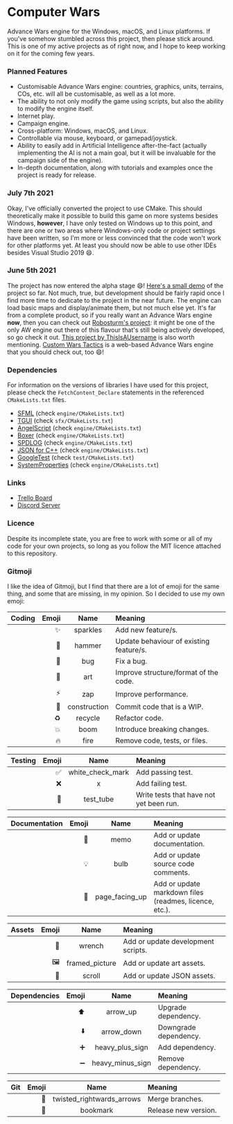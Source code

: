 # Computer Wars
Advance Wars engine for the Windows, macOS, and Linux platforms.
If you've somehow stumbled across this project, then please stick around. This is one of my active projects as of right now, and I hope to keep working on it for the coming few years.

### Planned Features
- Customisable Advance Wars engine: countries, graphics, units, terrains, COs, etc. will all be customisable, as well as a lot more.
- The ability to not only modify the game using scripts, but also the ability to modify the engine itself.
- Internet play.
- Campaign engine.
- Cross-platform: Windows, macOS, and Linux.
- Controllable via mouse, keyboard, or gamepad/joystick.
- Ability to easily add in Artificial Intelligence after-the-fact (actually implementing the AI is not a main goal, but it will be invaluable for the campaign side of the engine).
- In-depth documentation, along with tutorials and examples once the project is ready for release.

### July 7th 2021
Okay, I've officially converted the project to use CMake. This should theoretically make it possible to build this game on more systems besides Windows, **however**, I have only tested on Windows up to this point, and there are one or two areas where Windows-only code or project settings have been written, so I'm more or less convinced that the code won't work for other platforms yet. At least you should now be able to use other IDEs besides Visual Studio 2019 :smile:.

### June 5th 2021
The project has now entered the alpha stage :smile:! [Here's a small demo](https://youtu.be/p96ly3l8YBo) of the project so far. Not much, true, but development should be fairly rapid once I find more time to dedicate to the project in the near future. The engine can load basic maps and display/animate them, but not much else yet. It's far from a complete product, so if you really want an Advance Wars engine **now**, then you can check out [Robosturm's project](https://github.com/Robosturm/Commander_Wars): it might be one of the only AW engine out there of this flavour that's still being actively developed, so go check it out. [This project by ThislsAUsername](https://github.com/ThislsAUsername/DefendPeace) is also worth mentioning. [Custom Wars Tactics](https://github.com/ctomni231/cwtactics) is a web-based Advance Wars engine that you should check out, too :smile:!

### Dependencies
For information on the versions of libraries I have used for this project, please check the `FetchContent_Declare` statements in the referenced `CMakeLists.txt` files.
- [SFML](https://github.com/SFML/SFML) (check `engine/CMakeLists.txt`)
- [TGUI](https://github.com/texus/TGUI) (check `sfx/CMakeLists.txt`)
- [AngelScript](https://www.angelcode.com/angelscript/) (check `engine/CMakeLists.txt`)
- [Boxer](https://github.com/aaronmjacobs/Boxer) (check `engine/CMakeLists.txt`)
- [SPDLOG](https://github.com/gabime/spdlog) (check `engine/CMakeLists.txt`)
- [JSON for C++](https://github.com/nlohmann/json) (check `engine/CMakeLists.txt`)
- [GoogleTest](https://github.com/google/googletest) (check `test/CMakeLists.txt`)
- [SystemProperties](https://github.com/CasualYT31/SystemProperties) (check `engine/CMakeLists.txt`)

### Links
- [Trello Board](https://trello.com/b/GN25IV5j/computer-wars)
- [Discord Server](https://discord.gg/SxaMn2n)

### Licence
Despite its incomplete state, you are free to work with some or all of my code for your own projects, so long as you follow the MIT licence attached to this repository.

### Gitmoji
I like the idea of Gitmoji, but I find that there are a lot of emoji for the same thing, and some that are missing, in my opinion. So I decided to use my own emoji:

| Coding | Emoji | Name | Meaning |
| --- | ---: | :---: | :--- |
| | :sparkles: | sparkles | Add new feature/s. |
| | :hammer: | hammer | Update behaviour of existing feature/s. |
| | :bug: | bug | Fix a bug. |
| | :art: | art | Improve structure/format of the code. |
| | :zap: | zap | Improve performance. |
| | :construction: | construction | Commit code that is a WIP. |
| | :recycle: | recycle | Refactor code. |
| | :boom: | boom | Introduce breaking changes. |
| | :fire: | fire | Remove code, tests, or files. |

| Testing | Emoji | Name | Meaning |
| --- | ---: | :---: | :--- |
| | :white_check_mark: | white_check_mark | Add passing test. |
| | :x: | x | Add failing test. |
| | :test_tube: | test_tube | Write tests that have not yet been run. |

| Documentation | Emoji | Name | Meaning |
| --- | ---: | :---: | :--- |
| | :memo: | memo | Add or update documentation. |
| | :bulb: | bulb | Add or update source code comments. |
| | :page_facing_up: | page_facing_up | Add or update markdown files (readmes, licence, etc.). |

| Assets | Emoji | Name | Meaning |
| --- | ---: | :---: | :--- |
| | :wrench: | wrench | Add or update development scripts. |
| | :framed_picture: | framed_picture | Add or update art assets. |
| | :scroll: | scroll | Add or update JSON assets. |

| Dependencies | Emoji | Name | Meaning |
| --- | ---: | :---: | :--- |
| | :arrow_up: | arrow_up | Upgrade dependency. |
| | :arrow_down: | arrow_down | Downgrade dependency. |
| | :heavy_plus_sign: | heavy_plus_sign | Add dependency. |
| | :heavy_minus_sign: | heavy_minus_sign | Remove dependency. |

| Git | Emoji | Name | Meaning |
| --- | ---: | :---: | :--- |
| | :twisted_rightwards_arrows: | twisted_rightwards_arrows | Merge branches. |
| | :bookmark: | bookmark | Release new version. |
